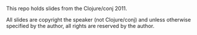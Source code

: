This repo holds slides from the Clojure/conj 2011.

All slides are copyright the speaker (not Clojure/conj) and unless otherwise specified by the author, all rights are reserved by the author. 